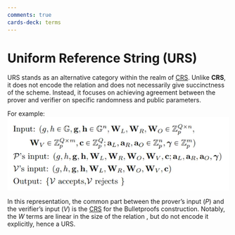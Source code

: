 ```yaml
---
comments: true
cards-deck: terms
---
```


# Uniform Reference String (URS) []()

URS stands as an alternative category within the realm of [CRS](common_reference_string.md). Unlike **CRS**, it does not encode the
relation and does not necessarily give succinctness of the scheme. Instead, it focuses on achieving agreement between the prover and
verifier on specific randomness and public parameters.

[](1724492234357)

For example:
![urs](attachments/uniform_reference_string.png)

In this representation, the common part between the prover’s input ($P$) and the verifier’s input ($V$) is the
[CRS](common_reference_string.md) for the Bulletproofs construction. Notably, the $W$ terms are linear in the size of the relation ,
but do not encode it explicitly, hence a URS.


